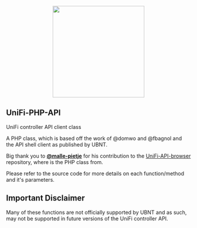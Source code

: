 <p align="center"><img width="250"src="https://dl.ubnt.com/press/logo-UniFi.png"></p>

## UniFi-PHP-API

UniFi controller API client class

A PHP class, which is based off the work of @domwo and @fbagnol and the API shell client as published by UBNT.

Big thank you to **[@malle-pietje](https://github.com/malle-pietje)** for his contribution to the [UniFi-API-browser](https://github.com/Art-of-WiFi/UniFi-API-browser) repository, where is the PHP class from.


Please refer to the source code for more details on each function/method and it's parameters.


## Important Disclaimer
Many of these functions are not officially supported by UBNT and as such, may not be supported in future versions of the UniFi controller API.
